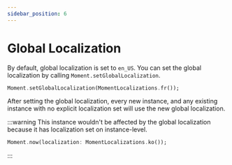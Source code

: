 ```yaml
---
sidebar_position: 6
---
```


# Global Localization

By default, global localization is set to `en_US`. You can set the global
localization by calling `Moment.setGlobalLocalization`.

```dart
Moment.setGlobalLocalization(MomentLocalizations.fr());
```

After setting the global localization, every new instance, and any existing
instance with no explicit localization set will use the new global localization.

:::warning
This instance wouldn't be affected by the global localization because it has
localization set on instance-level.

```dart
Moment.now(localization: MomentLocalizations.ko());
```

:::
